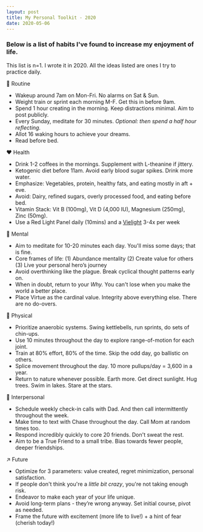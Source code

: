 ```yaml
---
layout: post
title: My Personal Toolkit - 2020
date: 2020-05-06
---
```

### **Below is a list of habits I've found to increase my enjoyment of life.**

This list is n=1. I wrote it in 2020. All the ideas listed are ones I try to practice daily. 

<aside>
🔂 Routine

</aside>

- Wakeup around 7am on Mon-Fri. No alarms on Sat & Sun.
- Weight train or sprint each morning M-F. Get this in before 9am.
- Spend 1 hour creating in the morning. Keep distractions minimal. Aim to post publicly.
- Every Sunday, meditate for 30 minutes. *Optional: then spend a half hour reflecting.*
- Allot 16 waking hours to achieve your dreams.
- Read before bed.

<aside>
❤️ Health

</aside>

- Drink 1-2 coffees in the mornings. Supplement with L-theanine if jittery.
- Ketogenic diet before 11am. Avoid early blood sugar spikes. Drink more water.
- Emphasize: Vegetables, protein, healthy fats, and eating mostly in aft + eve.
- Avoid: Dairy, refined sugars, overly processed food, and eating before bed.
- Vitamin Stack: Vit B (100mg), Vit D (4,000 IU), Magnesium (250mg), Zinc (50mg).
- Use a Red Light Panel daily (10mins) and a [Vielight](http://vielight.com) 3-4x per week

<aside>
🧠 Mental

</aside>

- Aim to meditate for 10-20 minutes each day. You'll miss some days; that is fine.
- Core frames of life: (1) Abundance mentality (2) Create value for others (3) Live your personal hero’s journey
- Avoid overthinking like the plague. Break cyclical thought patterns early on.
- When in doubt, return to your *Why.* You can't lose when you make the world a better place.
- Place Virtue as the cardinal value. Integrity above everything else. There are no do-overs.

<aside>
💪 Physical

</aside>

- Prioritize anaerobic systems. Swing kettlebells, run sprints, do sets of chin-ups.
- Use 10 minutes throughout the day to explore range-of-motion for each joint.
- Train at 80% effort, 80% of the time.  Skip the odd day, go ballistic on others.
- Splice movement throughout the day. 10 more pullups/day = 3,600 in a year.
- Return to nature whenever possible. Earth more. Get direct sunlight. Hug trees. Swim in lakes. Stare at the stars.

<aside>
👐 Interpersonal

</aside>

- Schedule weekly check-in calls with Dad. And then call intermittently throughout the week.
- Make time to text with Chase throughout the day. Call Mom at random times too.
- Respond incredibly quickly to core 20 friends. Don't sweat the rest.
- Aim to be a True Friend to a small tribe. Bias towards fewer people, deeper friendships.

<aside>
↗️ Future

</aside>

- Optimize for 3 parameters: value created, regret minimization, personal satisfaction.
- If people don't think you're a *little bit crazy*, you're not taking enough risk.
- Endeavor to make each year of your life unique.
- Avoid long-term plans - they’re wrong anyway. Set initial course, pivot as needed.
- Frame the future with excitement (more life to live!) + a hint of fear (cherish today!)
